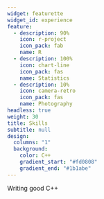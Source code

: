 ```yaml
---
widget: featurette
widget_id: experience
feature:
  - description: 90%
    icon: r-project
    icon_pack: fab
    name: R
  - description: 100%
    icon: chart-line
    icon_pack: fas
    name: Statistics
  - description: 10%
    icon: camera-retro
    icon_pack: fas
    name: Photography
headless: true
weight: 30
title: Skills
subtitle: null
design:
  columns: "1"
  background:
    color: C++
    gradient_start: "#fd0808"
    gradient_end: "#1b1abe"
---
```

Writing good C++